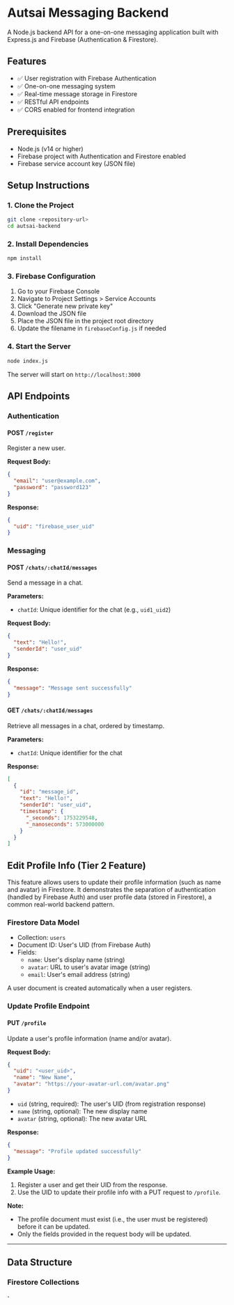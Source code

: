 # Autsai Messaging Backend

A Node.js backend API for a one-on-one messaging application built with Express.js and Firebase (Authentication & Firestore).

## Features

- ✅ User registration with Firebase Authentication
- ✅ One-on-one messaging system
- ✅ Real-time message storage in Firestore
- ✅ RESTful API endpoints
- ✅ CORS enabled for frontend integration

## Prerequisites

- Node.js (v14 or higher)
- Firebase project with Authentication and Firestore enabled
- Firebase service account key (JSON file)

## Setup Instructions

### 1. Clone the Project
```bash
git clone <repository-url>
cd autsai-backend
```

### 2. Install Dependencies
```bash
npm install
```

### 3. Firebase Configuration
1. Go to your Firebase Console
2. Navigate to Project Settings > Service Accounts
3. Click "Generate new private key"
4. Download the JSON file
5. Place the JSON file in the project root directory
6. Update the filename in `firebaseConfig.js` if needed

### 4. Start the Server
```bash
node index.js
```

The server will start on `http://localhost:3000`

## API Endpoints

### Authentication

#### POST `/register`
Register a new user.

**Request Body:**
```json
{
  "email": "user@example.com",
  "password": "password123"
}
```

**Response:**
```json
{
  "uid": "firebase_user_uid"
}
```

### Messaging

#### POST `/chats/:chatId/messages`
Send a message in a chat.

**Parameters:**
- `chatId`: Unique identifier for the chat (e.g., `uid1_uid2`)

**Request Body:**
```json
{
  "text": "Hello!",
  "senderId": "user_uid"
}
```

**Response:**
```json
{
  "message": "Message sent successfully"
}
```

#### GET `/chats/:chatId/messages`
Retrieve all messages in a chat, ordered by timestamp.

**Parameters:**
- `chatId`: Unique identifier for the chat

**Response:**
```json
[
  {
    "id": "message_id",
    "text": "Hello!",
    "senderId": "user_uid",
    "timestamp": {
      "_seconds": 1753229548,
      "_nanoseconds": 573000000
    }
  }
]
```

## Edit Profile Info (Tier 2 Feature)

This feature allows users to update their profile information (such as name and avatar) in Firestore. It demonstrates the separation of authentication (handled by Firebase Auth) and user profile data (stored in Firestore), a common real-world backend pattern.

### Firestore Data Model
- Collection: `users`
- Document ID: User's UID (from Firebase Auth)
- Fields:
  - `name`: User's display name (string)
  - `avatar`: URL to user's avatar image (string)
  - `email`: User's email address (string)

A user document is created automatically when a user registers.

### Update Profile Endpoint

#### PUT `/profile`
Update a user's profile information (name and/or avatar).

**Request Body:**
```json
{
  "uid": "<user_uid>",
  "name": "New Name",
  "avatar": "https://your-avatar-url.com/avatar.png"
}
```

- `uid` (string, required): The user's UID (from registration response)
- `name` (string, optional): The new display name
- `avatar` (string, optional): The new avatar URL

**Response:**
```json
{
  "message": "Profile updated successfully"
}
```

**Example Usage:**
1. Register a user and get their UID from the response.
2. Use the UID to update their profile info with a PUT request to `/profile`.

**Note:**
- The profile document must exist (i.e., the user must be registered) before it can be updated.
- Only the fields provided in the request body will be updated.

---

## Data Structure

### Firestore Collections

#### `